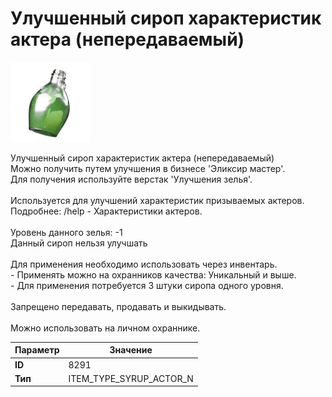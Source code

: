 # Улучшенный сироп характеристик актера (непередаваемый)

![Item Image](../img/8291.webp?raw=true)

Улучшенный сироп характеристик актера (непередаваемый)<br>Можно получить путем улучшения в бизнесе 'Эликсир мастер'.<br>Для получения используйте верстак 'Улучшения зелья'.<br><br>Используется для улучшений характеристик призываемых актеров.<br>Подробнее: /help - Характеристики актеров.<br><br>Уровень данного зелья: -1<br>Данный сироп нельзя улучшать<br><br>Для применения необходимо использовать через инвентарь.<br>- Применять можно на охранников качества: Уникальный и выше.<br>- Для применения потребуется 3 штуки сиропа одного уровня.<br><br>Запрещено передавать, продавать и выкидывать.<br><br>Можно использовать на личном охраннике.


| Параметр | Значение |
|----------|----------|
| **ID** | 8291 |
| **Тип** | ITEM_TYPE_SYRUP_ACTOR_N |

